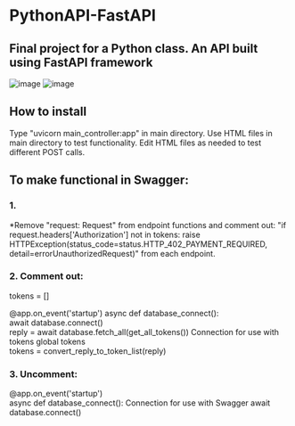 # PythonAPI-FastAPI
## Final project for a Python class. An API built using FastAPI framework

![image](https://github.com/user-attachments/assets/1200aa98-930f-4c09-bbee-6800e14aedba)
![image](https://github.com/user-attachments/assets/5ccc7eca-cc28-4262-9dcc-0afd73bc6707)

## How to install
Type "uvicorn main_controller:app" in main directory.
Use HTML files in main directory to test functionality. 
Edit HTML files as needed to test different POST calls.

## To make functional in Swagger:
### 1.
*Remove "request: Request" from endpoint functions and comment out:
"if request.headers['Authorization'] not in tokens:
        raise HTTPException(status_code=status.HTTP_402_PAYMENT_REQUIRED, detail=errorUnauthorizedRequest)"
from each endpoint.

### 2. Comment out:
tokens = []

 @app.on_event('startup')
 async def database_connect():                          
     await database.connect()                           
     reply = await database.fetch_all(get_all_tokens())  Connection for use with tokens
     global tokens                                      
     tokens = convert_reply_to_token_list(reply)        

### 3. Uncomment: 
@app.on_event('startup')      
async def database_connect():  Connection for use with Swagger
    await database.connect()  
